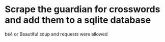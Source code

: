 # Scrape the guardian for crosswords and add them to a sqlite database

bs4 or Beautiful soup and requests were allowed

